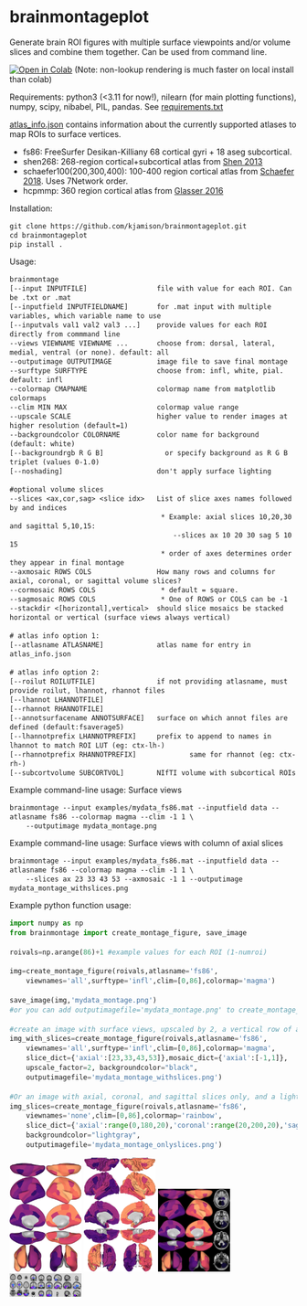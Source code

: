 # brainmontageplot

Generate brain ROI figures with multiple surface viewpoints and/or volume slices and combine them together. Can be used from command line.

[![Open in Colab](https://colab.research.google.com/assets/colab-badge.svg)](https://colab.research.google.com/github/kjamison/brainmontageplot/blob/main/brainmontageplot_example.ipynb) (Note: non-lookup rendering is much faster on local install than colab)

Requirements: python3 (<3.11 for now!), nilearn (for main plotting functions), numpy, scipy, nibabel, PIL, pandas. See [requirements.txt](requirements.txt)

[atlas_info.json](brainmontage/atlases/atlas_info.json) contains information about the currently supported atlases to map ROIs to surface vertices.
* fs86: FreeSurfer Desikan-Killiany 68 cortical gyri + 18 aseg subcortical.
* shen268: 268-region cortical+subcortical atlas from [Shen 2013](https://pubmed.ncbi.nlm.nih.gov/23747961/)
* schaefer100(200,300,400): 100-400 region cortical atlas from [Schaefer 2018](https://pubmed.ncbi.nlm.nih.gov/28981612/). Uses 7Network order.
* hcpmmp: 360 region cortical atlas from [Glasser 2016](https://pubmed.ncbi.nlm.nih.gov/27437579/)

Installation:
```
git clone https://github.com/kjamison/brainmontageplot.git
cd brainmontageplot
pip install .
```


Usage:
```
brainmontage 
[--input INPUTFILE]                 file with value for each ROI. Can be .txt or .mat
[--inputfield INPUTFIELDNAME]       for .mat input with multiple variables, which variable name to use
[--inputvals val1 val2 val3 ...]    provide values for each ROI directly from commmand line
--views VIEWNAME VIEWNAME ...       choose from: dorsal, lateral, medial, ventral (or none). default: all
--outputimage OUTPUTIMAGE           image file to save final montage
--surftype SURFTYPE                 choose from: infl, white, pial. default: infl
--colormap CMAPNAME                 colormap name from matplotlib colormaps
--clim MIN MAX                      colormap value range
--upscale SCALE                     higher value to render images at higher resolution (default=1)
--backgroundcolor COLORNAME         color name for background (default: white)
[--backgroundrgb R G B]               or specify background as R G B triplet (values 0-1.0)
[--noshading]                       don't apply surface lighting

#optional volume slices
--slices <ax,cor,sag> <slice idx>   List of slice axes names followed by and indices
                                     * Example: axial slices 10,20,30 and sagittal 5,10,15: 
                                        --slices ax 10 20 30 sag 5 10 15
                                     * order of axes determines order they appear in final montage
--axmosaic ROWS COLS                How many rows and columns for axial, coronal, or sagittal volume slices?
--cormosaic ROWS COLS                * default = square. 
--sagmosaic ROWS COLS                * One of ROWS or COLS can be -1
--stackdir <[horizontal],vertical>  should slice mosaics be stacked horizontal or vertical (surface views always vertical)

# atlas info option 1:
[--atlasname ATLASNAME]             atlas name for entry in atlas_info.json

# atlas info option 2:
[--roilut ROILUTFILE]               if not providing atlasname, must provide roilut, lhannot, rhannot files
[--lhannot LHANNOTFILE]
[--rhannot RHANNOTFILE]
[--annotsurfacename ANNOTSURFACE]   surface on which annot files are defined (default:fsaverage5)
[--lhannotprefix LHANNOTPREFIX]     prefix to append to names in lhannot to match ROI LUT (eg: ctx-lh-)
[--rhannotprefix RHANNOTPREFIX]             same for rhannot (eg: ctx-rh-)
[--subcortvolume SUBCORTVOL]        NIfTI volume with subcortical ROIs
```

Example command-line usage: Surface views
```
brainmontage --input examples/mydata_fs86.mat --inputfield data --atlasname fs86 --colormap magma --clim -1 1 \
    --outputimage mydata_montage.png
```

Example command-line usage: Surface views with column of axial slices
```
brainmontage --input examples/mydata_fs86.mat --inputfield data --atlasname fs86 --colormap magma --clim -1 1 \
    --slices ax 23 33 43 53 --axmosaic -1 1 --outputimage mydata_montage_withslices.png 
```

Example python function usage:
```python
import numpy as np
from brainmontage import create_montage_figure, save_image

roivals=np.arange(86)+1 #example values for each ROI (1-numroi)

img=create_montage_figure(roivals,atlasname='fs86',
    viewnames='all',surftype='infl',clim=[0,86],colormap='magma')

save_image(img,'mydata_montage.png')
#or you can add outputimagefile='mydata_montage.png' to create_montage_figure() to save directly

#create an image with surface views, upscaled by 2, a vertical row of axial slices, with black background
img_with_slices=create_montage_figure(roivals,atlasname='fs86',
    viewnames='all',surftype='infl',clim=[0,86],colormap='magma',
    slice_dict={'axial':[23,33,43,53]},mosaic_dict={'axial':[-1,1]},
    upscale_factor=2, backgroundcolor="black",
    outputimagefile='mydata_montage_withslices.png')

#Or an image with axial, coronal, and sagittal slices only, and a light gray background
img_slices=create_montage_figure(roivals,atlasname='fs86',
    viewnames='none',clim=[0,86],colormap='rainbow',
    slice_dict={'axial':range(0,180,20),'coronal':range(20,200,20),'sagittal':range(10,180,20)},
    backgroundcolor="lightgray",
    outputimagefile='mydata_montage_onlyslices.png')
```
<img src="examples/mydata_montage.png" width=25%> <img src="examples/mydata_montage_whitesurf.png" width=25%> <img src="examples/mydata_montage_withslices.png" width=25%> <img src="examples/mydata_montage_onlyslices.png" width=25%>
